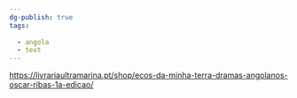 ```yaml
---
dg-publish: true
tags:
  
  - angola
  - text
---
```

https://livrariaultramarina.pt/shop/ecos-da-minha-terra-dramas-angolanos-oscar-ribas-1a-edicao/